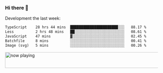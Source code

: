 ### Hi there 👋

Development the last week:
<!--START_SECTION:waka-->

```txt
TypeScript    28 hrs 44 mins  ██████████████████████░░░   88.17 %
Less          2 hrs 48 mins   ██░░░░░░░░░░░░░░░░░░░░░░░   08.61 %
JavaScript    47 mins         ▓░░░░░░░░░░░░░░░░░░░░░░░░   02.45 %
Batchfile     8 mins          ░░░░░░░░░░░░░░░░░░░░░░░░░   00.41 %
Image (svg)   5 mins          ░░░░░░░░░░░░░░░░░░░░░░░░░   00.26 %
```

<!--END_SECTION:waka-->

<!--
**JASONPANGGO/jasonpanggo** is a ✨ _special_ ✨ repository because its `README.md` (this file) appears on your GitHub profile.

Here are some ideas to get you started:

- 🔭 I’m currently working on ...
- 🌱 I’m currently learning ...
- 👯 I’m looking to collaborate on ...
- 🤔 I’m looking for help with ...
- 💬 Ask me about ...
- 📫 How to reach me: ...
- 😄 Pronouns: ...
- ⚡ Fun fact: ...
-->

<a href="https://volt.fm/user/q8yd9e79csfr57rt" target="_blank"><img src="https://spotify-badge-egoist.vercel.app/api/now-playing" width="540" height="52" alt="now playing"></a>
